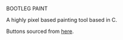 BOOTLEG PAINT

A highly pixel based painting tool based in C.

Buttons sourced from <a href = 'https://github.com/paperbrr/SDL2-UI'>here</a>.
